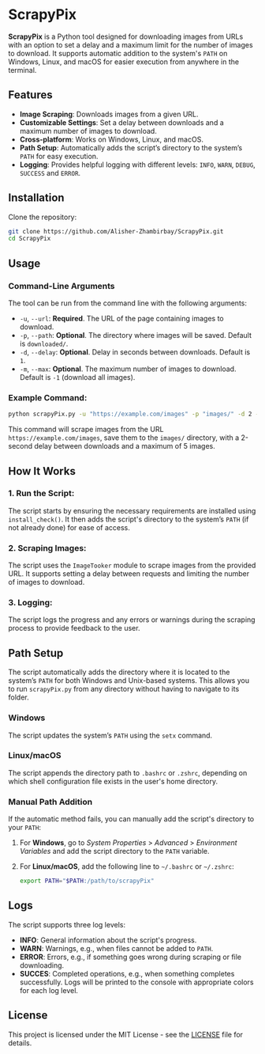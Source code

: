 # ScrapyPix

**ScrapyPix** is a Python tool designed for downloading images from URLs with an option to set a delay and a maximum limit for the number of images to download. It supports automatic addition to the system's `PATH` on Windows, Linux, and macOS for easier execution from anywhere in the terminal.

## Features

- **Image Scraping**: Downloads images from a given URL.
- **Customizable Settings**: Set a delay between downloads and a maximum number of images to download.
- **Cross-platform**: Works on Windows, Linux, and macOS.
- **Path Setup**: Automatically adds the script’s directory to the system’s `PATH` for easy execution.
- **Logging**: Provides helpful logging with different levels: `INFO`, `WARN`, `DEBUG`, `SUCCESS` and `ERROR`.

## Installation

Clone the repository:

   ```bash
   git clone https://github.com/Alisher-Zhambirbay/ScrapyPix.git
   cd ScrapyPix
   ```

## Usage

### Command-Line Arguments

The tool can be run from the command line with the following arguments:

- `-u`, `--url`: **Required**. The URL of the page containing images to download.
- `-p`, `--path`: **Optional**. The directory where images will be saved. Default is `downloaded/`.
- `-d`, `--delay`: **Optional**. Delay in seconds between downloads. Default is `1`.
- `-m`, `--max`: **Optional**. The maximum number of images to download. Default is `-1` (download all images).

### Example Command:

```bash
python scrapyPix.py -u "https://example.com/images" -p "images/" -d 2 -m 5
```

This command will scrape images from the URL `https://example.com/images`, save them to the `images/` directory, with a 2-second delay between downloads and a maximum of 5 images.

## How It Works

### 1. **Run the Script**:
The script starts by ensuring the necessary requirements are installed using `install_check()`. It then adds the script's directory to the system’s `PATH` (if not already done) for ease of access.

### 2. **Scraping Images**:
The script uses the `ImageTooker` module to scrape images from the provided URL. It supports setting a delay between requests and limiting the number of images to download.

### 3. **Logging**:
The script logs the progress and any errors or warnings during the scraping process to provide feedback to the user.

## Path Setup

The script automatically adds the directory where it is located to the system’s `PATH` for both Windows and Unix-based systems. This allows you to run `scrapyPix.py` from any directory without having to navigate to its folder. 

### Windows

The script updates the system’s `PATH` using the `setx` command.

### Linux/macOS

The script appends the directory path to `.bashrc` or `.zshrc`, depending on which shell configuration file exists in the user's home directory.

### Manual Path Addition

If the automatic method fails, you can manually add the script's directory to your `PATH`:

1. For **Windows**, go to *System Properties* > *Advanced* > *Environment Variables* and add the script directory to the `PATH` variable.
2. For **Linux/macOS**, add the following line to `~/.bashrc` or `~/.zshrc`:

   ```bash
   export PATH="$PATH:/path/to/scrapyPix"
   ```

## Logs

The script supports three log levels:

- **INFO**: General information about the script's progress.
- **WARN**: Warnings, e.g., when files cannot be added to `PATH`.
- **ERROR**: Errors, e.g., if something goes wrong during scraping or file downloading.
- **SUCCES**: Completed operations, e.g., when something completes successfully.
Logs will be printed to the console with appropriate colors for each log level.

## License

This project is licensed under the MIT License - see the [LICENSE](LICENSE) file for details.
